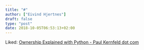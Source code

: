 ```yaml
---
title: "#"
author: ["Eivind Hjertnes"]
draft: false
type: "post"
date: 2018-10-05T06:53:13+02:00
---
```


Liked:
[Ownership
Explained with Python - Paul Kernfeld dot com](https://paulkernfeld.com/2018/09/16/ownership-explained-with-python.html)
